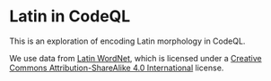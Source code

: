 # Latin in CodeQL

This is an exploration of encoding Latin morphology in CodeQL.

We use data from [Latin WordNet](https://latinwordnet.exeter.ac.uk/), which is
licensed under a [Creative Commons Attribution-ShareAlike 4.0
International](https://creativecommons.org/licenses/by-sa/4.0/) license.
